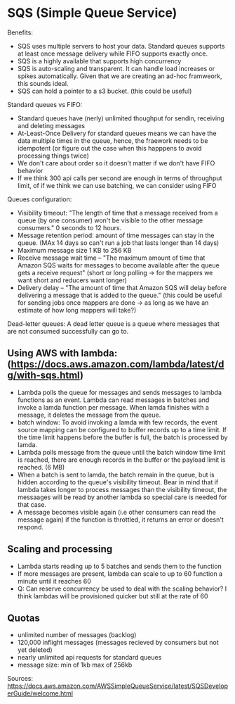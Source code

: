 # SQS (Simple Queue Service)

Benefits:
- SQS uses multiple servers to host your data. Standard queues supports at least once message delivery while FIFO supports exactly once. 
- SQS is a highly available that supports high concurrency
- SQS is auto-scaling and transparent. It can handle load increases or spikes automatically. Given that we are creating an ad-hoc framweork, this sounds ideal.
- SQS can hold a pointer to a s3 bucket. (this could be useful)

Standard queues vs FIFO:
- Standard queues have (nerly) unlimited thoughput for sendin, receiving and deleting messages
- At-Least-Once Delivery for standard queues means we can have the data multiple times in the queue, hence, the fraework needs to be idempotent (or figure out the case when this happpens to avoid processing things twice)
- We don't care about order so it doesn't matter if we don't have FIFO behavior
- If we think 300 api calls per second are enough in terms of throughput limit, of if we think we can use batching, we can consider using FIFO

Queues configuration:
- Visibility timeout: "The length of time that a message received from a queue (by one consumer) won't be visible to the other message consumers."  0 seconds to 12 hours.
- Message retention period: amount of time messages can stay in the queue. (MAx 14 days so can't run a job that lasts longer than 14 days)
- Maximum message size 1 KB to 256 KB
- Receive message wait time – "The maximum amount of time that Amazon SQS waits for messages to become available after the queue gets a receive request" (short or long polling -> for the mappers we want short and reducers want longer)
- Delivery delay – "The amount of time that Amazon SQS will delay before delivering a message that is added to the queue." (this could be useful for sending jobs once mappers are done -> as long as we have an estimate of how long mappers will take?)

Dead-letter queues:
A dead letter queue is a queue where messages that are not consumed successfully can go to. 

## Using AWS with lambda: (https://docs.aws.amazon.com/lambda/latest/dg/with-sqs.html)
- Lambda polls the queue for messages and sends messages to lambda functions as an event. Lambda can read messages in batches and invoke a lamda function per message. When lamda finishes with a message, it deletes the message from the queue. 
- batch window: To avoid invoking a lamda with few records, the event source mapping can be configured to buffer records up to a time limit. If the time limit happens before the buffer is full, the batch is processed by lamda.
- Lambda polls message from the queue until the batch window time limit is reached, there are enough records in the buffer or the payload limit is reached. (6 MB)
- When a batch is sent to lamda, the batch remain in the queue, but is hidden according to the queue's visibility timeout. Bear in mind that if lambda takes longer to process messages than the visibility timeout, the messaages will be read by another lambda so special care is needed for that case. 
- A message becomes visible again (i.e other consumers can read the message again) if the function is throttled, it returns an error or doesn't respond. 

## Scaling and processing
- Lambda starts reading up to 5 batches and sends them to the function
- If more messages are present, lambda can scale to up to 60 function a minute until it reaches 60
- Q: Can reserve concurrency be used to deal with the scaling behavior? I think lambdas will be provisioned quicker but still at the rate of 60

## Quotas
- unlimited number of messages (backlog)
- 120,000 inflight messages (messages recieved by consumers but not yet deleted)
- nearly unlimited api requests for standard queues
- message size: min of 1kb max of 256kb

Sources:
https://docs.aws.amazon.com/AWSSimpleQueueService/latest/SQSDeveloperGuide/welcome.html
